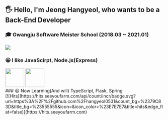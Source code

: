 ## 🖐 Hello, I'm Jeong Hangyeol, who wants to be a Back-End Developer
### 🎓 Gwangju Software Meister School (2018.03 ~ 2021.01)

[![](https://github-readme-stats.vercel.app/api?username=hangyeol0531&show_icons=true&hide_border=true)]((https://github.com/hangyeol0531))
 
### 😀 I like JavaScirpt, Node.js(Express)<br>
<img width = "60" height = "60" src = "https://user-images.githubusercontent.com/41174265/99874026-c081a280-2c27-11eb-9351-14df28c5bf22.png">
<img width = "60" height = "60" src = "https://user-images.githubusercontent.com/41174265/99874051-f45cc800-2c27-11eb-81a0-77350968c1c5.png"><br>
### 😃 Now Learning(And will) TypeScript, Flask, Spring <br>
[![Hits](https://hits.seeyoufarm.com/api/count/incr/badge.svg?url=https%3A%2F%2Fgithub.com%2Fhangyeol0531&count_bg=%2379C83D&title_bg=%23555555&icon=&icon_color=%23E7E7E7&title=hits&edge_flat=false)](https://hits.seeyoufarm.com)
